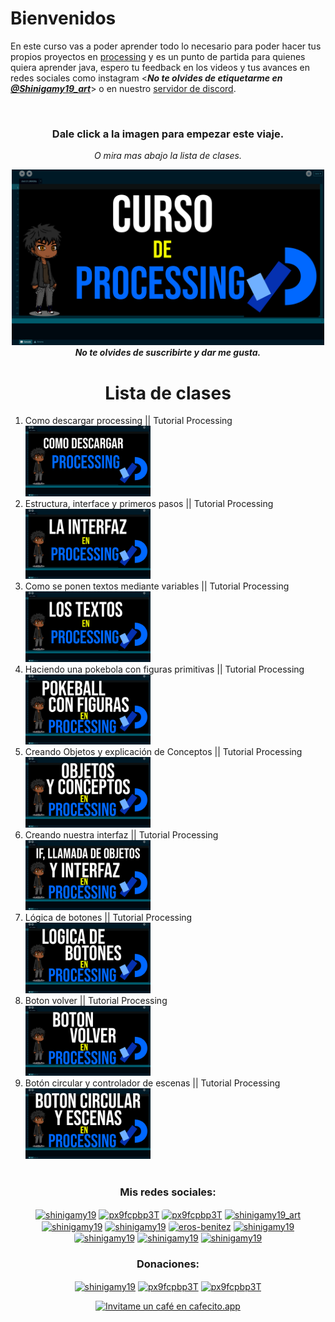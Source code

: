 # Bienvenidos

En este curso vas a poder aprender todo lo necesario para poder hacer tus propios proyectos en <a href="https://processing.org/">processing</a> y es un punto de partida para quienes quiera aprender java, espero tu feedback en los videos y tus avances en redes sociales como instagram <***No te olvides de etiquetarme en <a href="https://instagram.com/shinigamy19_art">@Shinigamy19_art</a>***> o en nuestro <a href="https://discord.gg/px9fcpbp3T">servidor de discord</a>.

<br>

<div align="center">

<h3>Dale click a la imagen para empezar este viaje.</h3>

_O mira mas abajo la lista de clases._

<a href="https://www.youtube.com/playlist?list=PLALOGywm7ZvKogWQI3DMRurd-eRrUEfHb"><img alt="Curso de processing" src="curso en processing.png" width="500" /></a>
<br>
***No te olvides de suscribirte y dar me gusta.***

# Lista de clases
</div>

<ol>

<li>  Como descargar processing || Tutorial Processing
<br>
    <a href="https://youtu.be/t3wdMqamXbI">
        <img src="Miniaturas/video1.png" width="200">
    </a>
</li>

<li>  Estructura, interface y primeros pasos || Tutorial Processing
<br>
    <a href="https://youtu.be/Y58WvqgFGjs">
        <img src="Miniaturas/video2.png" width="200">
    </a>
</li>

<li>  Como se ponen textos mediante variables || Tutorial Processing
<br>
    <a href="https://youtu.be/1KpZsCDjiL8">
        <img src="Miniaturas/video3.png" width="200">
    </a>
</li>

<li>  Haciendo una pokebola con figuras primitivas || Tutorial Processing
<br>
    <a href="https://youtu.be/qDs_7_1YerE">
        <img src="Miniaturas/video4.png" width="200">
    </a>
</li>

<li>  Creando Objetos y explicación de Conceptos || Tutorial Processing
<br>
    <a href="https://youtu.be/gQRdkHIJEwE">
        <img src="Miniaturas/video5.png" width="200">
    </a>
</li>

<li>  Creando nuestra interfaz || Tutorial Processing
<br>
    <a href="https://youtu.be/-CHD7euDleo">
        <img src="Miniaturas/video6.png" width="200">
    </a>
</li>

<li>  Lógica de botones || Tutorial Processing
<br>
    <a href="https://youtu.be/h64oH0vO9KQ">
        <img src="Miniaturas/video7.png" width="200">
    </a>
</li>

<li>  Boton volver || Tutorial Processing
<br>
    <a href="https://youtu.be/fzQRIPtb9b4">
        <img src="Miniaturas/video8.png" width="200">
    </a>
</li>

<li>  Botón circular y controlador de escenas || Tutorial Processing
<br>
    <a href="https://youtu.be/KyPsGKkgvyc">
        <img src="Miniaturas/video9.png" width="200">
    </a>
</li>

<!--
<li>  Imágenes con PImage || Tutorial Processing
<br>
    <a href="https://youtu.be/irfOAjv3bV0">
        <img src="Miniaturas/video10.png" width="200">
    </a>
</li>

<li>  Fondo con Imágenes || Tutorial Processing
<br>
    <a href="https://youtu.be/zKCzmwgMtaE">
        <img src="Miniaturas/video11.png" width="200">
    </a>
</li>

<li>  PGraphics || Tutorial Processing
<br>
    <a href="https://youtu.be/wNMsiJlGofw">
        <img src="Miniaturas/video12.png" width="200">
    </a>
</li>

<li>  El audio con Minim || Tutorial Processing
<br>
    <a href="https://youtu.be/czj4ejmoaBc">
        <img src="Miniaturas/video12.png" width="200">
    </a>
</li>

EJEMPLO:
<li>  Como descargar processing || Tutorial Processing
<br>
    <a href="https://youtu.be/t3wdMqamXbI">
        <img src="curso en processing.png" width="200">
    </a>
</li>-->




<br>
</ol>
<h3 align="center">Mis redes sociales:</h3>
<p align="center">
<a href="https://www.youtube.com/c/shinigamy19" target="blank"><img align="center" src="https://raw.githubusercontent.com/rahuldkjain/github-profile-readme-generator/master/src/images/icons/Social/youtube.svg" alt="shinigamy19" height="35" width="35" title="Mi canal de Youtube" /></a>
<a href="https://twitch.tv/shinigamy_19" target="blank"><img align="center" src="https://img.icons8.com/external-justicon-flat-justicon/64/external-twitch-social-media-justicon-flat-justicon.png" alt="px9fcpbp3T" height="30" width="30" title="Mi canal de Twitch"/></a>
<a href="https://discord.gg/px9fcpbp3T" target="blank"><img align="center" src="https://images-eds-ssl.xboxlive.com/image?url=Q_rwcVSTCIytJ0KOzcjWTYl.n38D8jlKWXJx7NRJmQKBAEDCgtTAQ0JS02UoaiwRCHTTX1RAopljdoYpOaNfVf5nBNvbwGfyR5n4DAs0DsOwxSO9puiT_GgKqinHT8HsW8VYeiiuU1IG3jY69EhnsQ--&format=source&w=120" alt="px9fcpbp3T" title="Mi Server de Discord" height="30" width="30" style="border-radius: 4px 4px 4px 4px"  /></a>
<a href="https://instagram.com/shinigamy19_art" target="blank"><img align="center" src="https://upload.wikimedia.org/wikipedia/commons/thumb/e/e7/Instagram_logo_2016.svg/2048px-Instagram_logo_2016.svg.png" alt="shinigamy19_art" title="Mi instagram de Artista" height="30" width="30" /></a>
<a href="https://instagram.com/shinigamy19" target="blank"><img align="center" src="https://upload.wikimedia.org/wikipedia/commons/thumb/e/e7/Instagram_logo_2016.svg/2048px-Instagram_logo_2016.svg.png" title="Mi Intagram Personal" alt="shinigamy19" height="30" width="30" /></a>
<a href="https://www.tiktok.com/@shinigamy_19" target="blank"><img align="center" src="https://cdn.pixabay.com/photo/2021/01/30/06/42/tiktok-5962992_1280.png" alt="shinigamy19" title="Mi Tiktok" height="30" width="30" style="border-radius: 4px 4px 4px 4px" /></a>
<a href="https://linkedin.com/in/eros-benitez" target="blank"><img align="center" src="https://upload.wikimedia.org/wikipedia/commons/thumb/c/ca/LinkedIn_logo_initials.png/640px-LinkedIn_logo_initials.png" alt="eros-benitez" title="Mi LinkedIn" height="30" width="30" style="border-radius: 4px 4px 4px 4px" /></a>
<a href="https://www.behance.net/shinigamy19" target="blank"><img align="center" src="https://raw.githubusercontent.com/rahuldkjain/github-profile-readme-generator/master/src/images/icons/Social/behance.svg" alt="shinigamy19" title="Mi Behance" height="30" width="30" /></a>
<a href="https://shinigamy19.itch.io/" target="blank"><img align="center" src="https://static.itch.io/images/app-icon.svg" alt="shinigamy19" title="Mi perfil de Itch" height="30" width="30" style="border-radius: 4px 4px 4px 4px" /></a>
<a href="https://fb.com/shinigamy19" target="blank"><img align="center" src="https://raw.githubusercontent.com/rahuldkjain/github-profile-readme-generator/master/src/images/icons/Social/facebook.svg" alt="shinigamy19" title="Mi facebook" height="30" width="30" /></a>
<a href="mailto:erosbenitezd@gmail.com" target="blank"><img align="center" src="https://upload.wikimedia.org/wikipedia/commons/thumb/8/8c/Gmail_Icon_%282013-2020%29.svg/2560px-Gmail_Icon_%282013-2020%29.svg.png" alt="shinigamy19" title="Mi Mail" height="30" width="35" /></a>

</p>

<div>
<h3 align="center">Donaciones:</h3>
<p align="center">
<a href="https://ceneka.net/mp/d/shinigamy19" target="blank"><img align="center" src="https://seeklogo.com/images/M/mercado-pago-logo-52B7182205-seeklogo.com.png?v=638388567080000000" alt="shinigamy19" height="35" width="35" title="Donaciones Por Mercado Pago" /></a>
<a href="https://www.paypal.me/shinigamy19" target="blank"><img align="center" src="https://upload.wikimedia.org/wikipedia/commons/a/a4/Paypal_2014_logo.png" alt="px9fcpbp3T" height="30" width="30" title="Donaciones Por PayPal"/></a>
<a href="https://www.patreon.com/shinigamy19" target="blank"><img align="center" src="https://cdn.icon-icons.com/icons2/2429/PNG/512/patreon_logo_icon_147253.png" alt="px9fcpbp3T" height="30" width="30" title="Donaciones Por Patreon"/></a>

</p>
<p align="center">
<a href='https://cafecito.app/shinigamy19' rel='noopener' target='_blank'><img srcset='https://cdn.cafecito.app/imgs/buttons/button_6.png 1x, https://cdn.cafecito.app/imgs/buttons/button_6_2x.png 2x, https://cdn.cafecito.app/imgs/buttons/button_6_3.75x.png 3.75x' src='https://cdn.cafecito.app/imgs/buttons/button_6.png' alt='Invitame un café en cafecito.app' title="Donaciones Por Cafecito"/></a></p>
</div>
